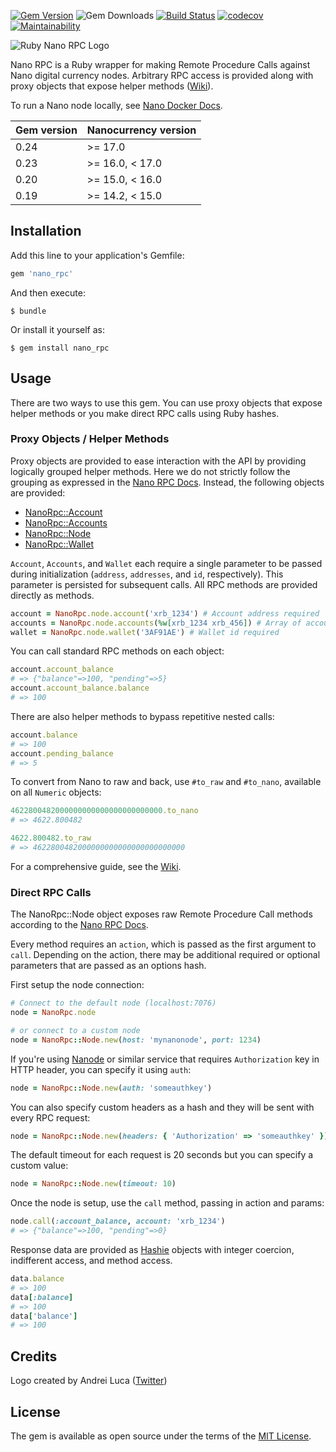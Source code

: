 [![Gem Version](https://badge.fury.io/rb/nano_rpc.svg)](https://badge.fury.io/rb/nano_rpc)
![Gem Downloads](https://ruby-gem-downloads-badge.herokuapp.com/nano_rpc?type=total)
[![Build Status](https://travis-ci.org/jcraigk/ruby_nano_rpc.svg?branch=master)](https://travis-ci.org/jcraigk/ruby_nano_rpc)
[![codecov](https://codecov.io/gh/jcraigk/ruby_nano_rpc/branch/master/graph/badge.svg)](https://codecov.io/gh/jcraigk/ruby_nano_rpc)
[![Maintainability](https://api.codeclimate.com/v1/badges/a99a88d28ad37a79dbf6/maintainability)](https://codeclimate.com/github/codeclimate/codeclimate/maintainability)

![Ruby Nano RPC Logo](https://i.imgur.com/ihmmYcp.png)

Nano RPC is a Ruby wrapper for making Remote Procedure Calls against Nano digital currency nodes. Arbitrary RPC access is provided along with proxy objects that expose helper methods ([Wiki](https://github.com/jcraigk/ruby_nano_rpc/wiki)).

To run a Nano node locally, see [Nano Docker Docs](https://github.com/clemahieu/raiblocks/wiki/Docker-node).

| Gem version | Nanocurrency version |
|-------------|----------------------|
| 0.24        | >= 17.0              |
| 0.23        | >= 16.0, < 17.0      |
| 0.20        | >= 15.0, < 16.0      |
| 0.19        | >= 14.2, < 15.0      |

## Installation

Add this line to your application's Gemfile:

```ruby
gem 'nano_rpc'
```

And then execute:

    $ bundle

Or install it yourself as:

    $ gem install nano_rpc

## Usage

There are two ways to use this gem.  You can use proxy objects that expose helper methods or you make direct RPC calls using Ruby hashes.

### Proxy Objects / Helper Methods

Proxy objects are provided to ease interaction with the API by providing logically grouped helper methods. Here we do not strictly follow the grouping as expressed in the [Nano RPC Docs](https://github.com/clemahieu/raiblocks/wiki/RPC-protocol).  Instead, the following objects are provided:

* [NanoRpc::Account](https://github.com/jcraigk/ruby_nano_rpc/wiki/NanoRpc::Account)
* [NanoRpc::Accounts](https://github.com/jcraigk/ruby_nano_rpc/wiki/NanoRpc::Accounts)
* [NanoRpc::Node](https://github.com/jcraigk/ruby_nano_rpc/wiki/NanoRpc::Node)
* [NanoRpc::Wallet](https://github.com/jcraigk/ruby_nano_rpc/wiki/NanoRpc::Wallet)

`Account`, `Accounts`, and `Wallet` each require a single parameter to be passed during initialization (`address`, `addresses`, and `id`, respectively).  This parameter is persisted for subsequent calls.  All RPC methods are provided directly as methods.

```ruby
account = NanoRpc.node.account('xrb_1234') # Account address required
accounts = NanoRpc.node.accounts(%w[xrb_1234 xrb_456]) # Array of account addresses required
wallet = NanoRpc.node.wallet('3AF91AE') # Wallet id required
```

You can call standard RPC methods on each object:

```ruby
account.account_balance
# => {"balance"=>100, "pending"=>5}
account.account_balance.balance
# => 100
```

There are also helper methods to bypass repetitive nested calls:

```ruby
account.balance
# => 100
account.pending_balance
# => 5
```

To convert from Nano to raw and back, use `#to_raw` and `#to_nano`, available on all `Numeric` objects:

```ruby
4622800482000000000000000000000000.to_nano
# => 4622.800482

4622.800482.to_raw
# => 4622800482000000000000000000000000
```

For a comprehensive guide, see the [Wiki](https://github.com/jcraigk/ruby_nano_rpc/wiki).

### Direct RPC Calls

The NanoRpc::Node object exposes raw Remote Procedure Call methods according to the [Nano RPC Docs](https://github.com/clemahieu/raiblocks/wiki/RPC-protocol).

Every method requires an `action`, which is passed as the first argument to `call`.  Depending on the action, there may be additional required or optional parameters that are passed as an options hash.

First setup the node connection:

```ruby
# Connect to the default node (localhost:7076)
node = NanoRpc.node

# or connect to a custom node
node = NanoRpc::Node.new(host: 'mynanonode', port: 1234)
```

If you're using [Nanode](https://www.nanode.co/) or similar service that requires `Authorization` key in HTTP header, you can specify it using `auth`:

```ruby
node = NanoRpc::Node.new(auth: 'someauthkey')
```

You can also specify custom headers as a hash and they will be sent with every RPC request:

```ruby
node = NanoRpc::Node.new(headers: { 'Authorization' => 'someauthkey' })
```

The default timeout for each request is 20 seconds but you can specify a custom value:

```ruby
node = NanoRpc::Node.new(timeout: 10)
```

Once the node is setup, use the `call` method, passing in action and params:

```ruby
node.call(:account_balance, account: 'xrb_1234')
# => {"balance"=>100, "pending"=>0}
```

Response data are provided as [Hashie](https://github.com/intridea/hashie) objects with integer coercion, indifferent access, and method access.

```ruby
data.balance
# => 100
data[:balance]
# => 100
data['balance']
# => 100
```

## Credits

Logo created by Andrei Luca ([Twitter](https://twitter.com/lucandrei_))

## License

The gem is available as open source under the terms of the [MIT License](https://opensource.org/licenses/MIT).
